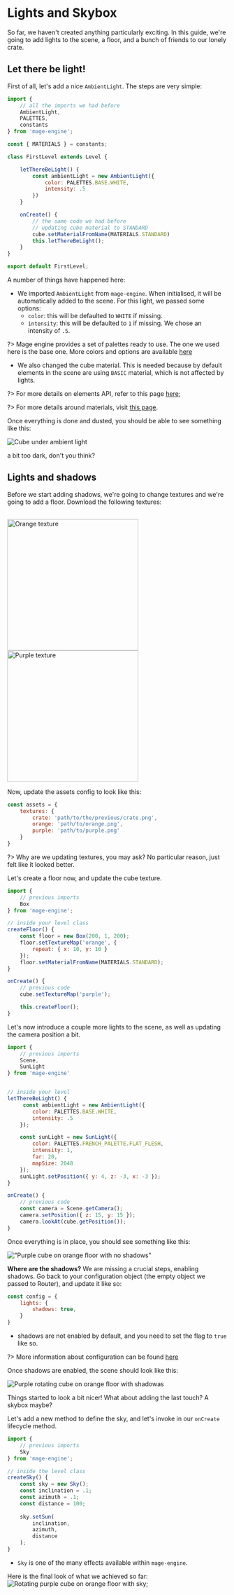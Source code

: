# Lights and Skybox

So far, we haven't created anything particularly exciting. In this guide, we're going to add lights to the scene, a floor, and a bunch of friends to our lonely crate.

## Let there be light!

First of all, let's add a nice `AmbientLight`. The steps are very simple:

```js
import {
    // all the imports we had before
    AmbientLight,
    PALETTES,
    constants
} from 'mage-engine';

const { MATERIALS } = constants;

class FirstLevel extends Level {

    letThereBeLight() {
        const ambientLight = new AmbientLight({
            color: PALETTES.BASE.WHITE,
            intensity: .5
        })
    }

    onCreate() {
        // the same code we had before
        // updating cube material to STANDARD
        cube.setMaterialFromName(MATERIALS.STANDARD)
        this.letThereBeLight();
    }
}

export default FirstLevel;
```

A number of things have happened here:
- We imported `AmbientLight` from `mage-engine`. When initialised, it will be automatically added to the scene. For this light, we passed some options:
    - `color`: this will be defaulted to `WHITE` if missing.
    - `intensity`: this will be defaulted to `1` if missing. We chose an intensity of `.5`.

?> Mage engine provides a set of palettes ready to use. The one we used here is the base one. More colors and options are available [here](/engine/advanced/core/constants.md)

- We also changed the cube material. This is needed because by default elements in the scene are using `BASIC` material, which is not affected by lights.

?> For more details on elements API, refer to this page [here](/advanced/core/element.md);

?> For more details around materials, visit [this page](https://threejs.org/docs/?q=basic#api/en/materials/MeshBasicMaterial).

Once everything is done and dusted, you should be able to see something like this:

![Cube under ambient light](img/cube_ambient_light.png "Cube with ambient light")

a bit too dark, don't you think?

## Lights and shadows

Before we start adding shadows, we're going to change textures and we're going to add a floor. Download the following textures:

<br/>
<img src="engine/getting-started/img/orange.png" alt="Orange texture" style="width:300px; display:inline-block;"/>

<img src="engine/getting-started/img/purple.png" alt="Purple texture" style="width:300px; display:inline-block;"/>

Now, update the assets config to look like this:

```js
const assets = {
    textures: {
        crate: 'path/to/the/previous/crate.png',
        orange: 'path/to/orange.png',
        purple: 'path/to/purple.png'
    }
}
```

?> Why are we updating textures, you may ask? No particular reason, just felt like it looked better.

Let's create a floor now, and update the cube texture.

```js
import {
    // previous imports
    Box
} from 'mage-engine';

// inside your level class
createFloor() {
    const floor = new Box(200, 1, 200);
    floor.setTextureMap('orange', {
        repeat: { x: 10, y: 10 }
    });
    floor.setMaterialFromName(MATERIALS.STANDARD);
}

onCreate() {
    // previous code
    cube.setTextureMap('purple');

    this.createFloor();
}
```

Let's now introduce a couple more lights to the scene, as well as updating the camera position a bit.

```js
import {
    // previous imports
    Scene,
    SunLight
} from 'mage-engine'


// inside your level
letThereBeLight() {
     const ambientLight = new AmbientLight({
        color: PALETTES.BASE.WHITE,
        intensity: .5
    });

    const sunLight = new SunLight({
        color: PALETTES.FRENCH_PALETTE.FLAT_FLESH,
        intensity: 1,
        far: 20,
        mapSize: 2048
    });
    sunLight.setPosition({ y: 4, z: -3, x: -3 });
}

onCreate() {
    // previous code
    const camera = Scene.getCamera();
    camera.setPosition({ z: 15, y: 15 });
    camera.lookAt(cube.getPosition());
}
```

Once everything is in place, you should see something like this:

!["Purple cube on orange floor with no shadows"](img/orange_purple_no_shadow.png "Purple cube on orange floor with no shadows")

**Where are the shadows?**
We are missing a crucial steps, enabling shadows. Go back to your configuration object (the empty object we passed to Router), and update it like so:

```js
const config = {
    lights: {
        shadows: true,
    }
}
```

- shadows are not enabled by default, and you need to set the flag to `true` like so.

?> More information about configuration can be found [here](/engine/advanced/configuration.md)

Once shadows are enabled, the scene should look like this:

![Purple rotating cube on orange floor with shadowas](img/orange_purple_shadow.png "Purple rotating cube on orange floor with shadows")

Things started to look a bit nicer! What about adding the last touch? A skybox maybe?

Let's add a new method to define the sky, and let's invoke in our `onCreate` lifecycle method.

```js
import {
    // previous imports
    Sky
} from 'mage-engine';

// inside the level class
createSky() {
    const sky = new Sky();
    const inclination = .1;
    const azimuth = .1;
    const distance = 100;
    
    sky.setSun(
        inclination,
        azimuth,
        distance
    );
}
```

- `Sky` is one of the many effects available within `mage-engine`.

Here is the final look of what we achieved so far:
![Rotating purple cube on orange floor with sky](img/orange_purple_sky.png "ROtating purple cube on orange floor with sky");